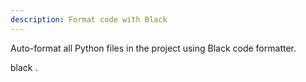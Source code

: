 ```yaml
---
description: Format code with Black
---
```


Auto-format all Python files in the project using Black code formatter.

black .
